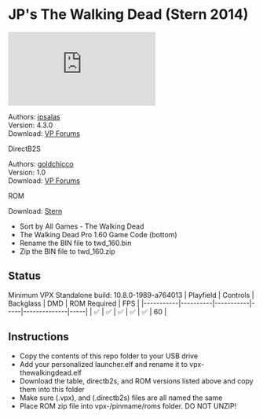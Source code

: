 # JP's The Walking Dead (Stern 2014)

![Table Preview](https://www.vpforums.org/index.php?app=downloads&module=display&section=screenshot&record=113758&id=15696&full=1)

Authors: [jpsalas](https://www.vpforums.org/index.php?s=543a5ca562cc33a89debe8ace8834f1e&showuser=277)  
Version: 4.3.0  
Download: [VP Forums](https://www.vpforums.org/index.php?app=downloads&showfile=15696)

DirectB2S

Authors: [goldchicco](https://www.vpforums.org/index.php?showuser=88795)  
Version: 1.0  
Download: [VP Forums](https://www.vpforums.org/index.php?app=downloads&showfile=16009)

ROM

Download: [Stern](https://sternpinball.com/support/game-code/)
- Sort by All Games - The Walking Dead
- The Walking Dead Pro 1.60 Game Code (bottom)
- Rename the BIN file to twd_160.bin
- Zip the BIN file to twd_160.zip

## Status 

Minimum VPX Standalone build: 10.8.0-1989-a764013
| Playfield | Controls | Backglass | DMD | ROM Required | FPS | 
|-----------|----------|-----------|-----|--------------|-----|
| :white_check_mark: | :white_check_mark: | :white_check_mark: | :white_check_mark: | :white_check_mark: | 60 |

## Instructions

- Copy the contents of this repo folder to your USB drive
- Add your personalized launcher.elf and rename it to vpx-thewalkingdead.elf
- Download the table, directb2s, and ROM versions listed above and copy them into this folder
- Make sure (.vpx), and (.directb2s) files are all named the same
- Place ROM zip file into vpx-/pinmame/roms folder. DO NOT UNZIP!
